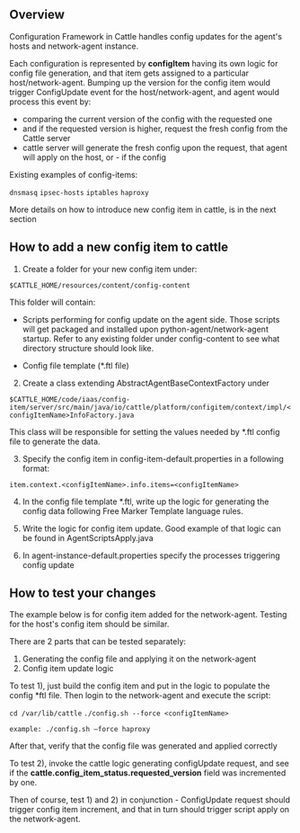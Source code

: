 ## Overview

Configuration Framework in Cattle handles config updates for the agent's hosts and network-agent instance.

Each configuration is represented by **configItem** having its own logic for config file generation, and that item gets assigned to a particular host/network-agent. Bumping up the version for the config item would trigger ConfigUpdate event for the host/network-agent, and agent would process this event by:

* comparing the current version of the config with the requested one
* and if the requested version is higher, request the fresh config from the Cattle server
* cattle server will generate the fresh config upon the request, that agent will apply on the host, or - if the config 

Existing examples of config-items:

`dnsmasq`
`ipsec-hosts`
`iptables`
`haproxy`

More details on how to introduce new config item in cattle, is in the next section

## How to add a new config item to cattle

1) Create a folder for your new config item under:

`$CATTLE_HOME/resources/content/config-content`

This folder will contain:

* Scripts performing for config update on the agent side. Those scripts will get packaged and installed upon python-agent/network-agent startup. Refer to any existing folder under config-content to see what directory structure should look like.

* Config file template (*.ftl file)

2) Create a class extending AbstractAgentBaseContextFactory under

`$CATTLE_HOME/code/iaas/config-item/server/src/main/java/io/cattle/platform/configitem/context/impl/<configItemName>InfoFactory.java`

This class will be responsible for setting the values needed by *.ftl config file to generate the data.

3) Specify the config item in config-item-default.properties in a following format:

`item.context.<configItemName>.info.items=<configItemName>`


4) In the config file template *.ftl, write up the logic for generating the config data following Free Marker Template language rules.

5) Write the logic for config item update. Good example of that logic can be found in AgentScriptsApply.java

6) In agent-instance-default.properties specify the processes triggering config update

## How to test your changes

The example below is for config item added for the network-agent. Testing for the host's config item should be similar.

There are 2 parts that can be tested separately:

1) Generating the config file and applying it on the network-agent
2) Config item update logic

To test 1), just build the config item and put in the logic to populate the config *ftl file. Then login to the network-agent and execute the script:

`cd /var/lib/cattle`
`./config.sh --force <configItemName>`

`example: ./config.sh —force haproxy`

After that, verify that the config file was generated and applied correctly

To test 2), invoke the cattle logic generating configUpdate request, and see if the **cattle.config_item_status.requested_version** field was incremented by one.

Then of course, test 1) and 2) in conjunction - ConfigUpdate request should trigger config item increment, and that in turn should trigger script apply on the network-agent.
